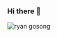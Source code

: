 ### Hi there 👋
![ryan gosong](https://media.giphy.com/media/v1.Y2lkPTc5MGI3NjExd3gyeHljNHcwM3FydjJiMHk1Ym01ZnFqenUxMWNqdnMwMHk1bjlndCZlcD12MV9pbnRlcm5hbF9naWZfYnlfaWQmY3Q9Zw/l0ExtWSZEgiJUaoU0/giphy.gif)

<!--
**verryrw/verryrw** is a ✨ _special_ ✨ repository because its `README.md` (this file) appears on your GitHub profile.

Here are some ideas to get you started:

- 🔭 I’m currently working on ...
- 🌱 I’m currently learning ...
- 👯 I’m looking to collaborate on ...
- 🤔 I’m looking for help with ...
- 💬 Ask me about ...
- 📫 How to reach me: ...
- 😄 Pronouns: ...
- ⚡ Fun fact: ...
-->
